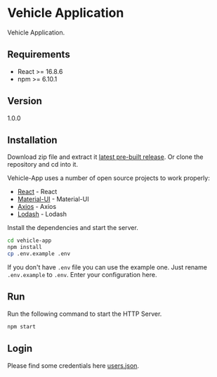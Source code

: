 # Vehicle Application

Vehicle Application.

## Requirements

  - React >= 16.8.6
  - npm >= 6.10.1

## Version

1.0.0

## Installation

Download zip file and extract it [latest pre-built release](https://github.com/reysmerwvr/vehicle-app). Or clone the repository and cd into it.

Vehicle-App uses a number of open source projects to work properly:

* [React] - React
* [Material-UI] - Material-UI
* [Axios] - Axios
* [Lodash] - Lodash

Install the dependencies and start the server.

```sh
cd vehicle-app
npm install
cp .env.example .env
```

If you don't have `.env` file you can use the example one. Just rename `.env.example` to `.env`. Enter your configuration here.

## Run

Run the following command to start the HTTP Server.

```js
npm start
```

## Login

Please find some credentials here [users.json](https://github.com/reysmerwvr/vehicle-app/blob/master/src/data/users.json).

[//]: # (These are reference links used in the body of this note and get stripped out when the markdown processor does 
its job. There is no need to format nicely because it shouldn't be seen. Thanks SO - http://stackoverflow.com/questions/4823468/store-comments-in-markdown-syntax)

   [React]: <https://reactjs.org//>
   [Material-UI]: <https://material-ui.com/>
   [Axios]: <https://github.com/axios/axios/>
   [Lodash]: <https://lodash.com//>
